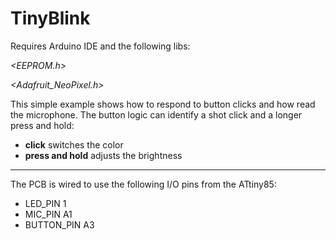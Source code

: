 # TinyBlink

Requires Arduino IDE and the following libs:

*<EEPROM.h>*

*<Adafruit_NeoPixel.h>*

This simple example shows how to respond to button clicks and how read the microphone. The button logic can identify a shot click and a longer press and hold:
- **click** switches the color
- **press and hold** adjusts the brightness
---
The PCB is wired to use the following I/O pins from the ATtiny85:
- LED_PIN 1
- MIC_PIN A1
- BUTTON_PIN A3
